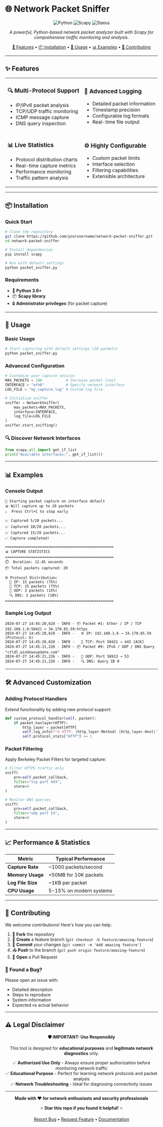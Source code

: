# 🌐 Network Packet Sniffer

<div align="center">

![Python](https://img.shields.io/badge/python-v3.6+-blue.svg)
![Scapy](https://img.shields.io/badge/scapy-2.4+-green.svg)
![Status](https://img.shields.io/badge/status-active-success.svg)

*A powerful, Python-based network packet analyzer built with Scapy for comprehensive traffic monitoring and analysis.*

[🚀 Features](#-features) •
[📦 Installation](#-installation) •
[🔧 Usage](#-usage) •
[📊 Examples](#-examples) •
[🤝 Contributing](#-contributing)

</div>

---

## ✨ Features

<table>
<tr>
<td>

### 🔍 **Multi-Protocol Support**
- IP/IPv6 packet analysis
- TCP/UDP traffic monitoring  
- ICMP message capture
- DNS query inspection

</td>
<td>

### 📝 **Advanced Logging**
- Detailed packet information
- Timestamp precision
- Configurable log formats
- Real-time file output

</td>
</tr>
<tr>
<td>

### 📊 **Live Statistics**
- Protocol distribution charts
- Real-time capture metrics
- Performance monitoring
- Traffic pattern analysis

</td>
<td>

### ⚙️ **Highly Configurable**
- Custom packet limits
- Interface selection
- Filtering capabilities
- Extensible architecture

</td>
</tr>
</table>

---

## 📦 Installation

### Quick Start

```bash
# Clone the repository
git clone https://github.com/yourusername/network-packet-sniffer.git
cd network-packet-sniffer

# Install dependencies
pip install scapy

# Run with default settings
python packet_sniffer.py
```

### Requirements

- 🐍 **Python 3.6+**
- 📦 **Scapy library** 
- 🔒 **Administrator privileges** (for packet capture)

---

## 🔧 Usage

### Basic Usage

```bash
# Start capturing with default settings (20 packets)
python packet_sniffer.py
```

### Advanced Configuration

```python
# Customize your capture session
MAX_PACKETS = 100           # Increase packet limit
INTERFACE = "eth0"          # Specify network interface
LOG_FILE = "my_capture.log" # Custom log file

# Initialize sniffer
sniffer = NetworkSniffer(
    max_packets=MAX_PACKETS, 
    interface=INTERFACE, 
    log_file=LOG_FILE
)
sniffer.start_sniffing()
```

### 🔍 Discover Network Interfaces

```python
from scapy.all import get_if_list
print("Available interfaces:", get_if_list())
```

---

## 📊 Examples

### Console Output

```
🚀 Starting packet capture on interface default
📊 Will capture up to 20 packets
⚠️  Press Ctrl+C to stop early

📈 Captured 5/20 packets...
📈 Captured 10/20 packets...
📈 Captured 15/20 packets...
✅ Capture completed!

==================================================
📊 CAPTURE STATISTICS
==================================================
⏱️  Duration: 12.45 seconds
📦 Total packets captured: 20

🌐 Protocol Distribution:
  📡 IP: 15 packets (75%)
  🔗 TCP: 15 packets (75%)
  📡 UDP: 3 packets (15%)
  🔍 DNS: 2 packets (10%)
==================================================
```

### Sample Log Output

```log
2024-07-27 14:45:20,628 - INFO - 📦 Packet #1: Ether / IP / TCP 192.168.1.6:58421 > 34.170.65.59:https
2024-07-27 14:45:20,628 - INFO -   🌐 IP: 192.168.1.6 → 34.170.65.59 (Protocol: 6)
2024-07-27 14:45:20,628 - INFO -   🔗 TCP: Port 58421 → 443 [ACK]
2024-07-27 14:45:21,226 - INFO - 📦 Packet #9: IPv6 / UDP / DNS Query "ctldl.windowsupdate.com"
2024-07-27 14:45:21,226 - INFO -   📡 UDP: Port 58913 → 53
2024-07-27 14:45:21,226 - INFO -   🔍 DNS: Query ID 0
```

---

## 🛠️ Advanced Customization

### Adding Protocol Handlers

Extend functionality by adding new protocol support:

```python
def custom_protocol_handler(self, packet):
    if packet.haslayer(HTTP):
        http_layer = packet[HTTP]
        self.log_info(f"🌐 HTTP: {http_layer.Method} {http_layer.Host}")
        self.protocol_stats["HTTP"] += 1
```

### Packet Filtering

Apply Berkeley Packet Filters for targeted capture:

```python
# Filter HTTPS traffic only
sniff(
    prn=self.packet_callback,
    filter="tcp port 443",
    store=0
)

# Monitor DNS queries
sniff(
    prn=self.packet_callback,
    filter="udp port 53",
    store=0
)
```

---

## 📈 Performance & Statistics

| Metric | Typical Performance |
|--------|-------------------|
| **Capture Rate** | ~1000 packets/second |
| **Memory Usage** | <50MB for 10K packets |
| **Log File Size** | ~1KB per packet |
| **CPU Usage** | 5-15% on modern systems |

---

## 🤝 Contributing

We welcome contributions! Here's how you can help:

1. 🍴 **Fork** the repository
2. 🌟 **Create** a feature branch (`git checkout -b feature/amazing-feature`)
3. 💾 **Commit** your changes (`git commit -m 'Add amazing feature'`)
4. 📤 **Push** to the branch (`git push origin feature/amazing-feature`)
5. 🔄 **Open** a Pull Request

### 🐛 Found a Bug?

Please open an issue with:
- Detailed description
- Steps to reproduce
- System information
- Expected vs actual behavior

---

## ⚠️ Legal Disclaimer

<div align="center">

**🛡️ IMPORTANT: Use Responsibly**

This tool is designed for **educational purposes** and **legitimate network diagnostics** only.

✅ **Authorized Use Only** - Always ensure proper authorization before monitoring network traffic  
✅ **Educational Purpose** - Perfect for learning network protocols and packet analysis  
✅ **Network Troubleshooting** - Ideal for diagnosing connectivity issues  
</div>

---

<div align="center">

**Made with ❤️ for network enthusiasts and security professionals**

⭐ **Star this repo if you found it helpful!** ⭐

[Report Bug](https://github.com/yourusername/network-packet-sniffer/issues) •
[Request Feature](https://github.com/yourusername/network-packet-sniffer/issues) •
[Documentation](https://github.com/yourusername/network-packet-sniffer/wiki)

</div>
